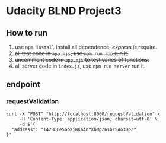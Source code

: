 # Udacity BLND Project3

## How to run

1. use `npm install` install all dependence, *express.js* require.
2. ~~all test code in `app.mjs`, use `npm run app` run it.~~
3. ~~uncomment code in `app.mjs` to test varies of functions.~~
4. all server code in `index.js`, use `npm run server` run it.

## endpoint

### requestValidation

```
curl -X "POST" "http://localhost:8000/requestValidation" \
     -H 'Content-Type: application/json; charset=utf-8' \
     -d $'{
  "address": "142BDCeSGbXjWKaAnYXbMpZ6sbrSAo3DpZ"
}'
```

